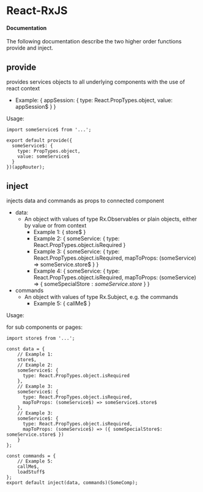 # React-RxJS
#### Documentation

The following documentation describe the two higher order functions provide and inject. 

## provide
provides services objects to all underlying components with the use of react context
- Example: { appSession: { type: React.PropTypes.object, value: appSession$ } }

Usage:

```
import someService$ from '...';

export default provide({
  someService$: {
    type: PropTypes.object,
    value: someService$
  }
})(appRouter);
```

## inject
injects data and commands as props to connected component
- data:
    - An object with values of type Rx.Observables or plain objects, either by value or from context
        - Example 1: { store$ }
        - Example 2: { someService: { type: React.PropTypes.object.isRequired }
        - Example 3: { someService: { type: React.PropTypes.object.isRequired, mapToProps: (someService) => someService.store$ } }
        - Example 4: { someService: { type: React.PropTypes.object.isRequired, mapToProps: (someService) => { someSpecialStore$: someService.store$ } }
- commands
    - An object with values of type Rx.Subject, e.g. the commands
        - Example 5: { callMe$ }

Usage:

for sub components or pages:
```
import store$ from '...';

const data = {
    // Example 1:
    store$,
    // Example 2:
    someService$: {
      type: React.PropTypes.object.isRequired
    },
    // Example 3:
    someService$: {
      type: React.PropTypes.object.isRequired,
      mapToProps: (someService$) => someService$.store$
    },
    // Example 3:
    someService$: {
      type: React.PropTypes.object.isRequired,
      mapToProps: (someService$) => ({ someSpecialStore$: someService.store$ })
    }
};

const commands = {
    // Example 5:
    callMe$,
    loadStuff$
};
export default inject(data, commands)(SomeComp);
```

